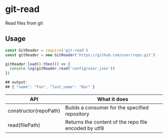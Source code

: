 # git-read
Read files from git

## Usage
```javascript
const GitReader = require('git-read')
const gitReader = new GitReader('https://github.com/user/repo.git')

gitReader.load().then(() => {
  console.log(gitReader.read('config/user.json'))
})

## output:
## { "name": "Foo", "last_name": "Bar" }
```

| API | What it does |
|-----|--------------|
|constructor(repoPath)|Builds a consumer for the specified repository|
|read(filePath)|Returns the content of the repo file encoded by utf8|